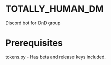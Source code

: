 # TOTALLY_HUMAN_DM
Discord bot for DnD group

# Prerequisites
tokens.py - Has beta and release keys included.

